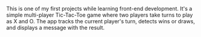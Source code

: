 This is one of my first projects while learning front-end development.
It's a simple multi-player Tic-Tac-Toe game where two players take turns to play as X and O.
The app tracks the current player's turn, detects wins or draws, and displays a message with the result.
